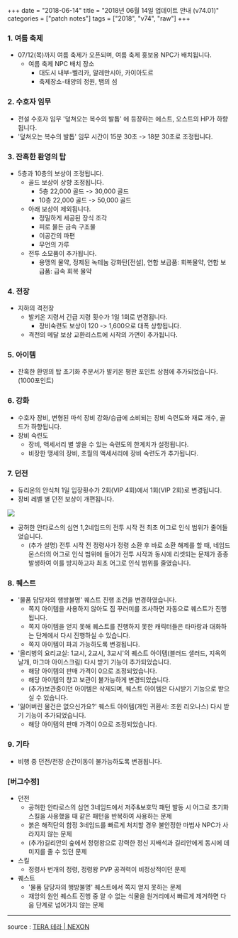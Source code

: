 +++
date = "2018-06-14"
title = "2018년 06월 14일 업데이트 안내 (v74.01)"
categories = ["patch notes"]
tags = ["2018", "v74", "raw"]
+++

### 1. 여름 축제
- 07/12(목)까지 여름 축제가 오픈되며, 여름 축제 홍보용 NPC가 배치됩니다.
  - 여름 축제 NPC 배치 장소
    - 대도시 내부-벨리카, 알레만시아, 카이아도르
    - 축제장소-태양의 정원, 뱀의 섬

### 2. 수호자 임무
- 전설 수호자 임무 '덮쳐오는 복수의 발톱' 에 등장하는 에스트, 오스트의 HP가 하향됩니다.
- '덮쳐오는 복수의 발톱' 임무 시간이 15분 30초 -> 18분 30초로 조정됩니다.

### 3. 잔혹한 환영의 탑
- 5층과 10층의 보상이 조정됩니다.
  - 골드 보상이 상향 조정됩니다.
    - 5층 22,000 골드 -> 30,000 골드
    - 10층 22,000 골드 -> 50,000 골드
  - 아래 보상이 제외됩니다.
    - 정밀하게 세공된 장식 조각
    - 피로 물든 금속 구조물
    - 이공간의 파편
    - 무언의 가루
  - 전투 소모품이 추가됩니다.
    - 용맹의 물약, 정제된 녹테늄 강화탄[전설], 연합 보급품: 회복물약, 연합 보급품: 급속 회복 물약

### 4. 전장
- 지하의 격전장
  - 발키온 지령서 긴급 지령 횟수가 1일 1회로 변경됩니다.
    - 장비숙련도 보상이 120 -> 1,600으로 대폭 상향됩니다.
  - 격전의 메달 보상 교환리스트에 시작의 가면이 추가됩니다.

### 5. 아이템
  - 잔혹한 환영의 탑 초기화 주문서가 발키온 평판 포인트 상점에 추가되었습니다. (1000포인트)

### 6. 강화
- 수호자 장비, 변형된 마석 장비 강화/승급에 소비되는 장비 숙련도와 재료 개수, 골드가 하향됩니다.
- 장비 숙련도
  - 장비, 액세서리 별 쌓을 수 있는 숙련도의 한계치가 설정됩니다.
  - 비장한 맹세의 장비, 초월의 액세서리에 장비 숙련도가 추가됩니다.

### 7. 던전
- 듀리온의 안식처 1일 입장횟수가 2회(VIP 4회)에서 1회(VIP 2회)로 변경됩니다.
- 장비 레벨 별 던전 보상이 개편됩니다.

![](https://seraphinush-gaming.github.io/mysterium/images/patch/v74-01_1.png)

- 공허한 안타로스의 심연 1,2네임드의 전투 시작 전 최초 어그로 인식 범위가 줄어들었습니다.
  - (추가 설명) 전투 시작 전 정령사가 정령 소환 후 바로 소환 해제를 할 때, 네임드 몬스터의 어그로 인식 범위에 들어가 전투 시작과 동시에 리셋되는 문제가 종종 발생하여 이를 방지하고자 최초 어그로 인식 범위를 줄였습니다.

### 8. 퀘스트
- '물품 담당자의 행방불명' 퀘스트 진행 조건을 변경하였습니다.
  - 쪽지 아이템을 사용하지 않아도 짐 꾸러미를 조사하면 자동으로 퀘스트가 진행됩니다.
  - 쪽지 아이템을 얻지 못해 퀘스트를 진행하지 못한 캐릭터들은 타마랑과 대화하는 단계에서 다시 진행하실 수 있습니다.
  - 쪽지 아이템이 파괴 가능하도록 변경됩니다.
- '올리벙의 요리교실: 1교시, 2교시, 3교시'의 퀘스트 아이템(블러드 샐러드, 지옥의 날개, 마그마 아이스크림) 다시 받기 기능이 추가되었습니다.
  - 해당 아이템의 판매 가격이 0으로 조정되었습니다.
  - 해당 아이템의 창고 보관이 불가능하게 변경되었습니다.
  - (추가)보관중이던 아이템은 삭제되며, 퀘스트 아이템은 다시받기 기능으로 받으실 수 있습니다.
- '잃어버린 물건은 없으신가요?' 퀘스트 아이템(개인 귀환서: 조윈 리오나스) 다시 받기 기능이 추가되었습니다.
  - 해당 아이템의 판매 가격이 0으로 조정되었습니다.

### 9. 기타
- 비행 중 던전/전장 순간이동이 불가능하도록 변경됩니다.

### [버그수정]
- 던전
  - 공허한 안타로스의 심연 3네임드에서 저주&보호막 패턴 발동 시 어그로 초기화 스킬을 사용했을 때 같은 패턴을 반복하여 사용하는 문제
  - 붉은 해적단의 함정 3네임드를 빠르게 처치할 경우 불안정한 마법사 NPC가 사라지지 않는 문제
  - (추가)길리안의 숲에서 정령왕으로 강력한 정신 지배석과 길리안에게 동시에 데미지를 줄 수 있던 문제
- 스킬
  - 정령사 번개의 정령, 정령왕 PVP 공격력이 비정상적이던 문제
- 퀘스트
  - '물품 담당자의 행방불명' 퀘스트에서 쪽지 얻지 못하는 문제
  - 재앙의 원인 퀘스트 진행 중 알 수 없는 식물을 원거리에서 빠르게 제거하면 다음 단계로 넘어가지 않는 문제

----

source : [TERA 테라 | NEXON](http://tera.nexon.com/news/update/view.aspx?n4articlesn=338)
